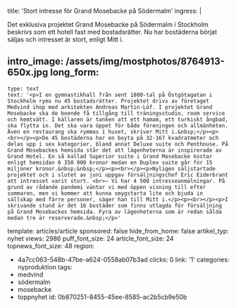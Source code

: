title: 'Stort intresse för Grand Mosebacke på Södermalm'
ingress: |
  <p>Det exklusiva projektet Grand Mosebacke på Södermalm i Stockholm beskrivs som ett hotell fast med bostadsrätter. Nu har bostäderna börjat säljas och intresset är stort, enligt Mitt i.
  </p>
  
intro_image: /assets/img/mostphotos/8764913-650x.jpg
long_form:
  -
    type: text
    text: '<p>I en gymnastikhall från sent 1800-tal på Östgötagatan i Stockholm ryms nu 45 bostadsrätter. Projektet drivs av företaget Medvind ihop med arkitekten Andreas Martin-Löf. I projektet Grand Mosebacke ska de boende få tillgång till träningsstudio, room service och kemtvätt. I källaren är tanken att ett hamam, ett turkiskt ångbad, ska flytta in. Det ska vara öppet för både föreningen och allmänheten. Även en restaurang ska rymmas i huset, skriver Mitt i.&nbsp;</p><p><br></p><p>De 45 bostäderna har en boyta på 32-167 kvadratmeter och delas upp i sex kategorier, bland annat Deluxe suite och Penthouse. På Grand Mosebackes hemsida står det att lägenheterna är inspirerade av Grand Hotel. En så kallad Superior suite i Grand Mosebacke kostar enligt hemsidan 6 350 000 kronor medan en Duplex suite går för 15 miljoner kronor.&nbsp;&nbsp;</p><p><br></p><p>Nyligen säljstartade projektet och i slutet av juni uppgav försäljningschef Eric Eiderbrant att intresset varit stort. <br>– Vi har 4 500 intresseanmälningar. På grund av rådande pandemi väntar vi med öppen visning till efter sommaren, men vi kommer att kunna smygstarta lite och bjuda in sällskap med färre personer, säger han till Mitt i.</p><p><br></p><p>I skrivande stund är det 16 bostäder som finns utlagda för försäljning på Grand Mosebackes hemsida. Fyra av lägenheterna som är redan sålda medan tre är reserverade.&nbsp;</p>'
template: articles/article
sponsored: false
hide_from_home: false
artikel_typ: nyhet
views: 2986
puff_font_size: 24
article_font_size: 24
topnews_font_size: 48
region:
  - 4a7cc063-548b-47be-a624-0558ab07b3ad
clicks: 0
link: '1'
categories: nyproduktion
tags:
  - medvind
  - södermalm
  - mosebacke
  - toppnyhet
id: 0b870251-8455-45ee-8585-ac2b5cb9e50b
